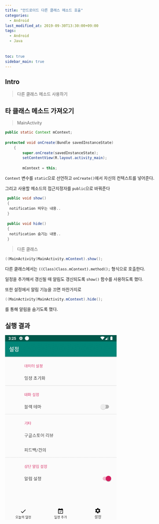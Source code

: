 ```yaml
---
title: "안드로이드 다른 클래스 메소드 호출"
categories: 
  - Android
last_modified_at: 2019-09-30T13:30:00+09:00
tags: 
  - Android
  - Java


toc: true
sidebar_main: true
---
```


## Intro

> 다른 클래스 메소드 사용하기

## 타 클래스 메소드 가져오기

> MainActivity

```java
public static Context mContext;

protected void onCreate(Bundle savedInstanceState)
    {
        super.onCreate(savedInstanceState);
        setContentView(R.layout.activity_main);

        mContext = this;
```

`Context` 변수를 `static`으로 선언하고 `onCreate()`에서 자신의 컨텍스트를 넣어준다.

그리고 사용할 메소드의 접근지정자를 `public`으로 바꿔준다
```java
 public void show()
 {
  notification 띄우는 내용..
 }
 
 public void hide()
 {
  notification 숨기는 내용..
 }
```

> 다른 클래스

```java
((MainActivity)MainActivity.mContext).show();
```

다른 클래스에서는 `((Class)Class.mContext).method();` 형식으로 호출한다.

일정을 추가해서 갱신될 때 알림도 갱신되도록 `show()` 함수를 사용하도록 했다. 

또한 설정에서 알림 기능을 끄면 마찬가지로 

```java
((MainActivity)MainActivity.mContext).hide();
```

를 통해 알림을 숨기도록 했다.

## 실행 결과

![1](https://github.com/lesslate/lesslate.github.io/blob/master/assets/img/Android/static/GIF.gif?raw=true)

